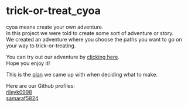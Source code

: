 # trick-or-treat_cyoa  
cyoa means create your own adventure.  
In this project we were told to create some sort of adventure or story.  
We created an adventure where you choose the paths you want to go on your way to trick-or-treating.  
  
You can try out our adventure by [clicking here](start.md).  
Hope you enjoy it!  
  
This is the [plan](https://docs.google.com/drawings/d/1v4qJbEc4jCAuaTBWQwKTq9gZkw_JK77jX25KaeQ-2rk/edit?ts=5bd9ad2b) we came up with when deciding what to make.  
  
Here are our Github profiles:  
[rileyk0998](https://github.com/rileyk0998)  
[samaraf5824](https://github.com/samaraf5824)  
